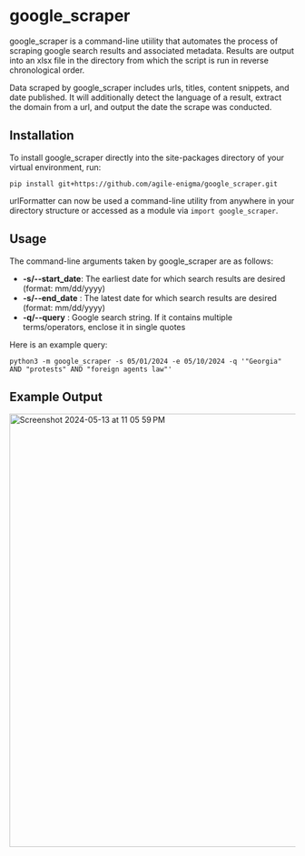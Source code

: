 # google_scraper

google_scraper is a command-line utiility that automates the process of scraping google search results and associated 
metadata. Results are output into an xlsx file in the directory from which the script is run in reverse chronological order.

Data scraped by google_scraper includes urls, titles, content snippets, and date published. It will additionally
detect the language of a result, extract the domain from a url, and output the date the scrape was conducted.

## Installation

To install google_scraper directly into the site-packages directory of your virtual environment, run:

`pip install git+https://github.com/agile-enigma/google_scraper.git`

urlFormatter can now be used a command-line utility from anywhere in your directory structure or accessed 
as a module via `import google_scraper`.

## Usage

The command-line arguments taken by google_scraper are as follows:
* **-s/--start_date**: The earliest date for which search results are desired (format: mm/dd/yyyy)
* **-s/--end_date**  : The latest date for which search results are desired (format: mm/dd/yyyy)
* **-q/--query**     : Google search string. If it contains multiple terms/operators, enclose it in single quotes

Here is an example query:

`python3 -m google_scraper -s 05/01/2024 -e 05/10/2024 -q '"Georgia" AND "protests" AND "foreign agents law"'`

## Example Output

<img width="762" alt="Screenshot 2024-05-13 at 11 05 59 PM" src="https://github.com/agile-enigma/google_scraper/assets/110642777/364a3894-1ecc-42a9-9adf-2d3f839ed941">
